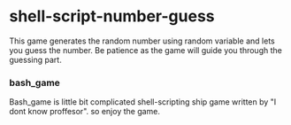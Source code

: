 # shell-script-number-guess
This game generates the random number using random variable
and lets you guess the number. Be patience as the game will guide
you through the guessing part.

### bash_game
Bash_game is little bit complicated shell-scripting ship game written 
by "I dont know proffesor".
so enjoy the game.
 
